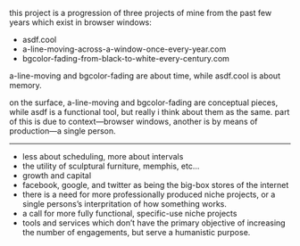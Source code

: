 this project is a progression of three projects of mine from the past few years which exist in browser windows:

- asdf.cool
- a-line-moving-across-a-window-once-every-year.com
- bgcolor-fading-from-black-to-white-every-century.com

a-line-moving and bgcolor-fading are about time, while asdf.cool is about memory.

on the surface, a-line-moving and bgcolor-fading are conceptual pieces, while asdf is a functional tool, but really i think about them as the same. part of this is due to context—browser windows, another is by means of production—a single person.





---

- less about scheduling, more about intervals
- the utility of sculptural furniture, memphis, etc…
- growth and capital
- facebook, google, and twitter as being the big-box stores of the internet
- there is a need for more professionally produced niche projects, or a single persons’s interpritation of how something works.
- a call for more fully functional, specific-use niche projects
- tools and services which don’t have the primary objective of increasing the number of engagements, but serve a humanistic purpose.


